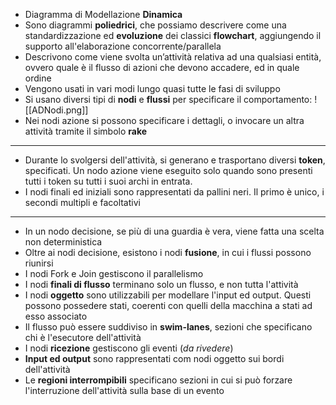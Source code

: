 + Diagramma di Modellazione **Dinamica**
+ Sono diagrammi **poliedrici**, che possiamo descrivere come una standardizzazione ed **evoluzione** dei classici **flowchart**, aggiungendo il supporto all'elaborazione concorrente/parallela 
+ Descrivono come viene svolta un’attività relativa ad una qualsiasi entità, ovvero quale è il flusso di azioni che devono accadere, ed in quale ordine
+ Vengono usati in vari modi lungo quasi tutte le fasi di sviluppo
+ Si usano diversi tipi di **nodi** e **flussi** per specificare il comportamento:
![[ADNodi.png]]
+ Nei nodi azione si possono specificare i dettagli, o invocare un altra attività tramite il simbolo **rake**
---
+ Durante lo svolgersi dell'attività, si generano e trasportano diversi **token**, specificati. Un nodo azione viene eseguito solo quando sono presenti tutti i token su tutti i suoi archi in entrata.
+ I nodi finali ed iniziali sono rappresentati da pallini neri. Il primo è unico, i secondi multipli e facoltativi
---
+ In un nodo decisione, se più di una guardia è vera, viene fatta una scelta non deterministica
+ Oltre ai nodi decisione, esistono i nodi **fusione**, in cui i flussi possono riunirsi
+ I nodi Fork e Join gestiscono il parallelismo
+ I nodi **finali di flusso** terminano solo un flusso, e non tutta l'attività
+ I nodi **oggetto** sono utilizzabili per modellare l'input ed output. Questi possono possedere stati, coerenti con quelli della macchina a stati ad esso associato
+ Il flusso può essere suddiviso in **swim-lanes**, sezioni che specificano chi è l'esecutore dell'attività
+ I nodi **ricezione** gestiscono gli eventi (*da rivedere*)
+ **Input ed output** sono rappresentati com nodi oggetto sui bordi dell'attività
+ Le **regioni interrompibili** specificano sezioni in cui si può forzare l'interruzione dell'attività sulla base di un evento
